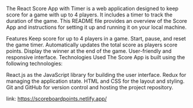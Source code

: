 The React Score App with Timer is a web application designed to keep score for a game with up to 4 players. It includes a timer to track the duration of the game. This README file provides an overview of the Score App and instructions for setting it up and running it on your local machine.

Features
Keep score for up to 4 players in a game.
Start, pause, and reset the game timer.
Automatically updates the total score as players score points.
Display the winner at the end of the game.
User-friendly and responsive interface.
Technologies Used
The Score App is built using the following technologies:

React.js as the JavaScript library for building the user interface.
Redux for managing the application state.
HTML and CSS for the layout and styling.
Git and GitHub for version control and hosting the project repository.

link: https://scoreboardpoints.netlify.app/
